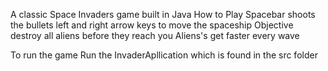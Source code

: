 A classic Space Invaders game built in Java
How to Play
Spacebar shoots the bullets
left and right arrow keys to move the spaceship 
Objective destroy all aliens before they reach you 
Aliens's get faster every wave

To run the game 
Run the InvaderApllication which is found in the src folder
